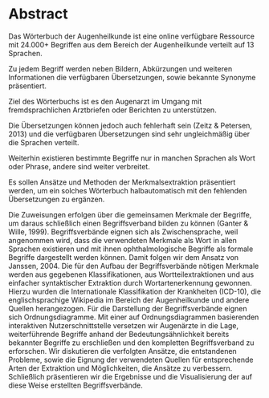 Abstract
================================================================================

Das Wörterbuch der Augenheilkunde ist eine online verfügbare Ressource mit 24.000+ Begriffen aus dem Bereich der Augenheilkunde verteilt auf 13 Sprachen.
<!-- The Dictionary of Ophthalmology is an online resource containing more than 24.000 terms specific to ophthalmology distributed over 13 languages. -->

Zu jedem Begriff werden neben Bildern, Abkürzungen und weiteren Informationen die verfügbaren Übersetzungen, sowie bekannte Synonyme präsentiert.
<!-- ----------------------------------------------------------------------------------------- -->
<!-- Im Konferenz-Abstract Tilburg steht '...arranged by synonymy...': wie beschreibt man das am Besten auf deutsch? -->
<!-- Vielleicht 'geordnet anhand von Synonymen'? -->
<!-- ----------------------------------------------------------------------------------------- -->
<!-- Ich muss gestehen, ich habe das nicht verstanden und daher die Formulierung '...sowie bekannte Synonyme...' gewählt. -->
<!-- ----------------------------------------------------------------------------------------- -->
<!-- ----------------------------------------------------------------------------------------- -->
<!-- Each term is presented together with its available translations, synonyms and many are accompanied with images -->

Ziel des Wörterbuchs ist es den Augenarzt im Umgang mit fremdsprachlichen Arztbriefen oder Berichten zu unterstützen. 
<!-- The Dictionary of Ophthalmology aims to support the practitioner in dealing with medical reports of patients written in foreign languages. -->

Die Übersetzungen können jedoch auch fehlerhaft sein (Zeitz & Petersen, 2013) und die verfügbaren Übersetzungen sind sehr ungleichmäßig über die Sprachen verteilt.
<!-- But some translations may be erroneous (Zeitz & Petersen, 2013) and the translations available in the dictionary are very unevenly distributed across the 13 languages -->

Weiterhin existieren bestimmte Begriffe nur in manchen Sprachen als Wort oder Phrase, andere sind weiter verbreitet.
<!-- Furthermore there may be medical terms existing only in some languages as a word or phrase while other terms are commonplace in most languages -->

Es sollen Ansätze und Methoden der Merkmalsextraktion präsentiert werden, um ein solches Wörterbuch halbautomatisch mit den fehlenden Übersetzungen zu ergänzen.
<!-- Hier habe ich noch das Problem, dass wir von Merkmalen sprechen, aber FCA und Janssen erst danach erwähnt werden. Wir müssten eigentlich explizieren welcher Art die Merkmale sind (lexikalische Merkmale, semantische Merkmale, usw.), oder diesen Satz erst später bringen. -->

<!-- We will present methods for extracting features with which we enrich the dictionary semi-automatically in order to bridge missing or erroneous translations. --> 

<!-- Im folgenden Satz: welche Zuweisungen? -->
Die Zuweisungen erfolgen über die gemeinsamen Merkmale der Begriffe, um daraus schließlich einen Begriffsverband bilden zu können (Ganter & Wille, 1999).
Begriffsverbände eignen sich als Zwischensprache, weil angenommen wird, dass die verwendeten Merkmale als Wort in allen Sprachen existieren und mit ihnen ophthalmologische Begriffe als formale Begriffe dargestellt werden können.
Damit folgen wir dem Ansatz von Janssen, 2004.
Die für den Aufbau der Begriffsverbände nötigen Merkmale werden aus gegebenen Klassifikationen, aus Wortteilextraktionen und aus einfacher syntaktischer Extraktion durch Wortartenerkennung gewonnen.
Hierzu wurden die Internationale Klassifikation der Krankheiten (ICD-10), die englischsprachige Wikipedia im Bereich der Augenheilkunde und andere Quellen herangezogen.
Für die Darstellung der Begriffsverbände eignen sich Ordnungsdiagramme.
Mit einer auf Ordnungsdiagrammen basierenden interaktiven Nutzerschnittstelle versetzen wir Augenärzte in die Lage, weiterführende Begriffe anhand der Bedeutungsähnlichkeit bereits bekannter Begriffe zu erschließen und den kompletten Begriffsverband zu erforschen.
Wir diskutieren die verfolgten Ansätze, die entstandenen Probleme, sowie die Eignung der verwendeten Quellen für entsprechende Arten der Extraktion und Möglichkeiten, die Ansätze zu verbessern.
Schließlich präsentieren wir die Ergebnisse und die Visualisierung der auf diese Weise erstellten Begriffsverbände.

